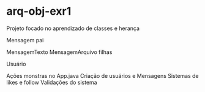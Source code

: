# arq-obj-exr1

Projeto focado no aprendizado de classes e herança

Mensagem pai

MensagemTexto  MensagemArquivo filhas

Usuário

Ações monstras no App.java
Criação de usuários e Mensagens
Sistemas de likes e follow
Validações do sistema